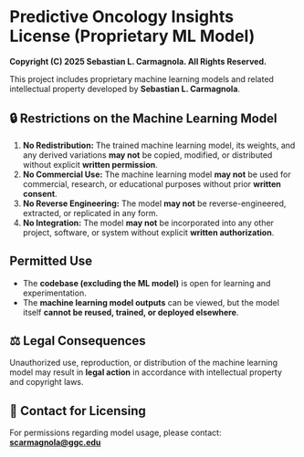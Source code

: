 # **Predictive Oncology Insights License (Proprietary ML Model)**
**Copyright (C) 2025 Sebastian L. Carmagnola. All Rights Reserved.**

This project includes proprietary machine learning models and related intellectual property developed by **Sebastian L. Carmagnola**.

## **🔒 Restrictions on the Machine Learning Model**
1. **No Redistribution:** The trained machine learning model, its weights, and any derived variations **may not** be copied, modified, or distributed without explicit **written permission**.
2. **No Commercial Use:** The machine learning model **may not** be used for commercial, research, or educational purposes without prior **written consent**.
3. **No Reverse Engineering:** The model **may not** be reverse-engineered, extracted, or replicated in any form.
4. **No Integration:** The model **may not** be incorporated into any other project, software, or system without explicit **written authorization**.

## **Permitted Use**
- The **codebase (excluding the ML model)** is open for learning and experimentation.
- The **machine learning model outputs** can be viewed, but the model itself **cannot be reused, trained, or deployed elsewhere**.

## **⚖️ Legal Consequences**
Unauthorized use, reproduction, or distribution of the machine learning model may result in **legal action** in accordance with intellectual property and copyright laws.

## **📩 Contact for Licensing**
For permissions regarding model usage, please contact: **scarmagnola@ggc.edu**
